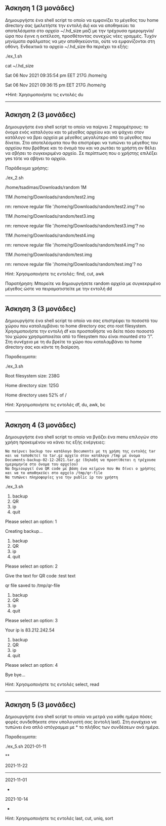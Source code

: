 ## Άσκηση 1 (3 μονάδες)

Δημιουργήστε ένα shell script το οποίο να εμφανίζει το μέγεθος του home directory σας (μελετήστε την εντολή du) και να αποθηκεύει τα αποτελέσματα στο αρχείο ~/.hd_size μαζί με την τρέχουσα ημερομηνία/ώρα που έγινε η εκτέλεση, προσθέτοντας συνεχώς νέες γραμμές. Τυχόν μηνύματα σφάλματος να μην αποθηκεύονται, ούτε να εμφανίζονται στη οθόνη. Ενδεικτικά το αρχείο ~/.hd_size θα περιέχει τα εξής:

./ex_1.sh

cat ~/.hd_size

Sat 06 Nov 2021 09:35:54 pm EET 217G    /home/rg

Sat 06 Nov 2021 09:36:15 pm EET 217G    /home/rg

*Hint: Χρησιμοποιήστε τις εντολές du

******************************************************************************************************************************************

## Άσκηση 2 (3 μονάδες)

Δημιουργήστε ένα shell script το οποίο να παίρνει 2 παραμέτρους: το όνομα ενός καταλόγου και το μέγεθος αρχείου και να ψάχνει στον κατάλογο να βρει αρχεία με μέγεθος μεγαλύτερο από το μέγεθος που δίνεται.  Στα αποτελέσματα που θα επιστρέφει να τυπώνει το μέγεθος του αρχείου που βρέθηκε και το όνομά του και να ρωτάει το χρήστη αν θέλει να σβήσει το συγκεκριμένο αρχείο. Σε περίπτωση που ο χρήστης επιλέξει yes τότε να σβήνει το αρχείο.

Παράδειγμα χρήσης:

./ex_2.sh

/home/tsadimas/Downloads/random 1M

11M /home/rg/Downloads/random/test2.img

rm: remove regular file '/home/rg/Downloads/random/test2.img'? no

11M /home/rg/Downloads/random/test3.img

rm: remove regular file '/home/rg/Downloads/random/test3.img'? no

11M /home/rg/Downloads/random/test4.img

rm: remove regular file '/home/rg/Downloads/random/test4.img'? no

11M /home/rg/Downloads/random/test.img

rm: remove regular file '/home/rg/Downloads/random/test.img'? no

Hint: Χρησιμοποιήστε τις εντολές: find, cut, awk

Παρατήρηση: Μπορείτε να δημιουργήσετε random αρχεία με συγκεκριμένο μέγεθος ώστε να πειραματιστείτε με την εντολή dd

******************************************************************************************************************************************

## Άσκηση 3 (3 μονάδες)

Δημιουργήστε ένα shell script το οποίο να σας επιστρέφει το ποσοστό του χώρου που καταλαμβάνει το home directory σας στο root filesystem. Χρησιμοποιήστε την εντολή df και προσπαθήστε να δείτε πόσο ποσοστό του χώρου χρησιμοποιείται από το filesystem που είναι mounted στο “/”. Στη συνέχεια με τη du βρείτε το χώρο που καταλαμβάνει το home directory σας και κάντε τη διαίρεση.

Παραδειγματα:

./ex_3.sh

Root filesystem size: 238G

Home directory size: 125G

Home directory uses 52% of /

Hint:  Χρησιμοποιήστε τις εντολές df, du, awk, bc

******************************************************************************************************************************************

## Άσκηση 4 (3 μονάδες)

Δημιουργήστε ένα shell script το οποίο να βγάζει ένα menu επιλογών στο χρήση προκειμένου να κάνει τις εξής ενέργειες:

    Να παίρνει backup τον κατάλογο Documents με τη χρήση της εντολής tar και να τοποθετεί το tar.gz αρχείο στον κατάλογο /tmp με όνομα Documents-backup-02-12-2021.tar.gz (δηλαδή να προστίθεται η τρέχουσα ημερομηνία στο όνομα του αρχείου)
    Να δημιουργεί ένα QR code με βάση ένα κείμενο που θα δίνει ο χρήστης και να το αποθηκεύει στο αρχείο /tmp/qr-file
    Να τυπώνει πληροφορίες για την public ip του χρήστη

./ex_3.sh
1) backup
2) QR
3) ip
4) quit

Please select an option: 1

Creating backup...

1) backup
2) QR
3) ip
4) quit

Please select an option: 2

Give the text for QR code :test text

qr file saved to /tmp/qr-file

1) backup
2) QR
3) ip
4) quit

Please select an option: 3

Your ip is 83.212.242.54

1) backup
2) QR
3) ip
4) quit

Please select an option: 4

Bye bye...

Hint:  Χρησιμοποιήστε τις εντολές select, read

******************************************************************************************************************************************

## Άσκηση 5 (3 μονάδες)

Δημιουργήστε ένα shell script το οποίο να μετρά για κάθε ημέρα πόσες φορές συνδεθήκατε στον υπολογιστή σας (εντολή last). Στη συνέχεια να τυπώνει ένα απλό ιστόγραμμα με * το πλήθος των συνδέσεων ανά ημέρα.

Παραδειγματα:

./ex_5.sh
2021-01-11  

**

2021-11-22  

**************

2021-11-01  

*

2021-10-14  

*

Hint:  Χρησιμοποιήστε τις εντολές last, cut, uniq, sort
